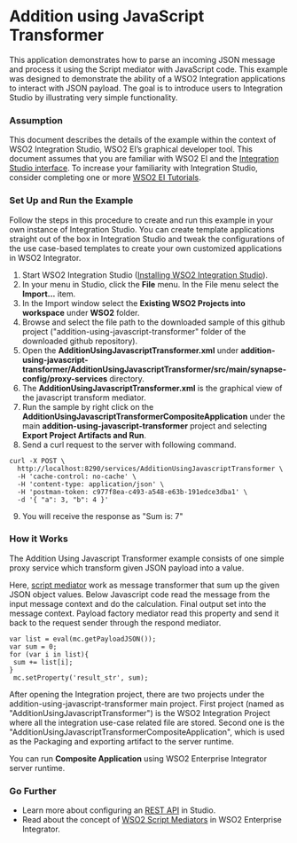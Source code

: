 # Addition using JavaScript Transformer

This application demonstrates how to parse an incoming JSON message and process it using the Script mediator with JavaScript code. This example was designed to demonstrate the ability of a WSO2 Integration applications to interact with JSON payload. The goal is to introduce users to Integration Studio by illustrating very simple functionality.

### Assumption

This document describes the details of the example within the context of WSO2 Integration Studio, WSO2 EI’s graphical 
developer tool. This document assumes that you are familiar with WSO2 EI and the 
[Integration Studio interface](https://ei.docs.wso2.com/en/latest/micro-integrator/develop/WSO2-Integration-Studio/). To 
increase your familiarity with Integration Studio, consider completing one or more 
[WSO2 EI Tutorials](https://ei.docs.wso2.com/en/latest/micro-integrator/use-cases/integration-use-cases/).

### Set Up and Run the Example

Follow the steps in this procedure to create and run this example in your own instance of Integration Studio. You can create template applications straight out of the box in Integration Studio and tweak the configurations of the use case-based templates to create your own customized applications in WSO2 Integrator.

1. Start WSO2 Integration Studio ([Installing WSO2 Integration Studio](https://ei.docs.wso2.com/en/latest/micro-integrator/develop/installing-WSO2-Integration-Studio/)).
2. In your menu in Studio, click the **File** menu. In the File menu select the **Import...** item.
3. In the Import window select the **Existing WSO2 Projects into workspace** under **WSO2** folder.
4. Browse and select the file path to the downloaded sample of this github project ("addition-using-javascript-transformer" folder of the downloaded github repository).
5. Open the **AdditionUsingJavascriptTransformer.xml** under **addition-using-javascript-transformer/AdditionUsingJavascriptTransformer/src/main/synapse-config/proxy-services** directory. 
6. The **AdditionUsingJavascriptTransformer.xml** is the graphical view of the javascript transform mediator.
7. Run the sample by right click on the **AdditionUsingJavascriptTransformerCompositeApplication** under the main **addition-using-javascript-transformer** project and selecting **Export Project Artifacts and Run**.
8. Send a curl request to the server with following command.
``` 
curl -X POST \
  http://localhost:8290/services/AdditionUsingJavascriptTransformer \
  -H 'cache-control: no-cache' \
  -H 'content-type: application/json' \
  -H 'postman-token: c977f8ea-c493-a548-e63b-191edce3dba1' \
  -d '{ "a": 3, "b": 4 }' 
```
9. You will receive the response as "Sum is: 7"

### How it Works
The Addition Using Javascript Transformer example consists of one simple proxy service which transform given JSON payload into a value.

Here, [script mediator](https://ei.docs.wso2.com/en/latest/micro-integrator/references/mediators/script-Mediator/) work as message transformer that sum up the given JSON object values. Below Javascript code read the message from the input message context and do the calculation. Final output set into the message context. Payload factory mediator read this property and send it back to the request sender through the respond mediator.
```
var list = eval(mc.getPayloadJSON());
var sum = 0;
for (var i in list){
 sum += list[i];
}
 mc.setProperty('result_str', sum);
```

After opening the Integration project, there are two projects under the addition-using-javascript-transformer main project. First project (named as "AdditionUsingJavascriptTransformer") is the WSO2 Integration Project where all the integration use-case related file are stored. Second one is the "AdditionUsingJavascriptTransformerCompositeApplication", which is used as the Packaging and exporting artifact to the server runtime. 

You can run **Composite Application** using WSO2 Enterprise Integrator server runtime.
### Go Further

* Learn more about configuring an [REST API](https://ei.docs.wso2.com/en/latest/micro-integrator/references/synapse-properties/rest-api-properties/) in Studio.
* Read about the concept of [WSO2 Script Mediators](https://ei.docs.wso2.com/en/latest/micro-integrator/references/mediators/about-mediators/) in WSO2 Enterprise Integrator.